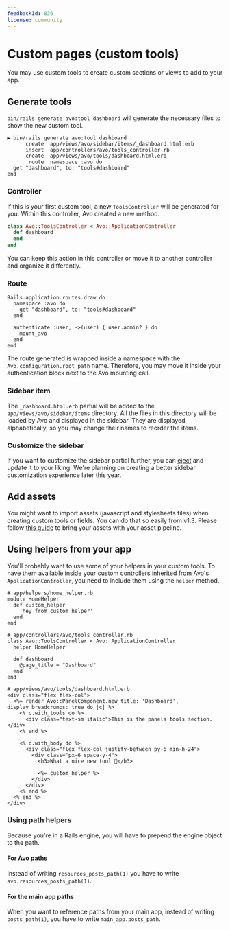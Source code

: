 ```yaml
---
feedbackId: 836
license: community
---
```


# Custom pages (custom tools)

You may use custom tools to create custom sections or views to add to your app.

## Generate tools

`bin/rails generate avo:tool dashboard` will generate the necessary files to show the new custom tool.

```bash{2-6}
▶ bin/rails generate avo:tool dashboard
      create  app/views/avo/sidebar/items/_dashboard.html.erb
      insert  app/controllers/avo/tools_controller.rb
      create  app/views/avo/tools/dashboard.html.erb
       route  namespace :avo do
  get "dashboard", to: "tools#dashboard"
end
```

### Controller

If this is your first custom tool, a new `ToolsController` will be generated for you. Within this controller, Avo created a new method.

```ruby
class Avo::ToolsController < Avo::ApplicationController
  def dashboard
  end
end
```

You can keep this action in this controller or move it to another controller and organize it differently.

### Route

```ruby{2-4}
Rails.application.routes.draw do
  namespace :avo do
    get "dashboard", to: "tools#dashboard"
  end

  authenticate :user, ->(user) { user.admin? } do
    mount_avo
  end
end
```

The route generated is wrapped inside a namespace with the `Avo.configuration.root_path` name. Therefore, you may move it inside your authentication block next to the Avo mounting call.

### Sidebar item

The `_dashboard.html.erb` partial will be added to the `app/views/avo/sidebar/items` directory. All the files in this directory will be loaded by Avo and displayed in the sidebar. They are displayed alphabetically, so you may change their names to reorder the items.

### Customize the sidebar

If you want to customize the sidebar partial further, you can [eject](./eject-views.html#partial) and update it to your liking. We're planning on creating a better sidebar customization experience later this year.

## Add assets

You might want to import assets (javascript and stylesheets files) when creating custom tools or fields. You can do that so easily from v1.3. Please follow [this guide](./custom-asset-pipeline.html) to bring your assets with your asset pipeline.


## Using helpers from your app

You'll probably want to use some of your helpers in your custom tools. To have them available inside your custom controllers inherited from Avo's `ApplicationController`, you need to include them using the `helper` method.

```ruby{3-5,10}
# app/helpers/home_helper.rb
module HomeHelper
  def custom_helper
    'hey from custom helper'
  end
end

# app/controllers/avo/tools_controller.rb
class Avo::ToolsController < Avo::ApplicationController
  helper HomeHelper

  def dashboard
    @page_title = "Dashboard"
  end
end
```

```erb{13}
# app/views/avo/tools/dashboard.html.erb
<div class="flex flex-col">
  <%= render Avo::PanelComponent.new title: 'Dashboard', display_breadcrumbs: true do |c| %>
    <% c.with_tools do %>
      <div class="text-sm italic">This is the panels tools section.</div>
    <% end %>

    <% c.with_body do %>
      <div class="flex flex-col justify-between py-6 min-h-24">
        <div class="px-6 space-y-4">
          <h3>What a nice new tool 👋</h3>

          <%= custom_helper %>
        </div>
      </div>
    <% end %>
  <% end %>
</div>
```

### Using path helpers

Because you're in a Rails engine, you will have to prepend the engine object to the path.

#### For Avo paths

Instead of writing `resources_posts_path(1)` you have to write `avo.resources_posts_path(1)`.

#### For the main app paths

When you want to reference paths from your main app, instead of writing `posts_path(1)`, you have to write `main_app.posts_path`.
